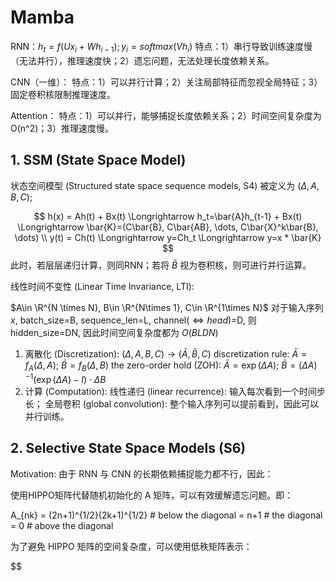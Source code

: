 # Mamba
RNN：$h_t = f(Ux_i + Wh_{i-1}); y_i = softmax(Vh_i)$ 
特点：1）串行导致训练速度慢（无法并行），推理速度快；2）遗忘问题，无法处理长度依赖关系。

CNN（一维）：
特点：1）可以并行计算；2）关注局部特征而忽视全局特征；3）固定卷积核限制推理速度。

Attention：
特点：1）可以并行，能够捕捉长度依赖关系；2）时间空间复杂度为 O(n^2)；3）推理速度慢。



## 1. SSM (State Space Model)
状态空间模型 (Structured state space sequence models, S4) 被定义为 $(\Delta, A, B, C)$;

$$
h(x) = Ah(t) + Bx(t) \Longrightarrow h_t=\bar{A}h_{t-1} + Bx(t) \Longrightarrow \bar{K}=(C\bar{B}, C\bar{AB}, \dots, C\bar{X}^k\bar{B}, \dots) \\
y(t) = Ch(t) \Longrightarrow y=Ch_t \Longrightarrow y=x * \bar{K}
$$
此时，若层层递归计算，则同RNN；若将 $\bar{B}$ 视为卷积核，则可进行并行运算。

线性时间不变性 (Linear Time Invariance, LTI):

$A\in \R^{N \times N}, B\in \R^{N\times 1}, C\in \R^{1\times N}$
对于输入序列 $x$, batch_size=B, sequence_len=L, channel($\Leftrightarrow head$)=D, 则 hidden_size=DN, 因此时间空间复杂度都为 $O(BLDN)$

1. 离散化 (Discretization): $(\Delta, A, B, C) \rightarrow (\bar{A}, \bar{B}, C)$
   discretization rule: $\bar{A} = f_{A}(\Delta, A)$; $\bar{B} = f_{B}(\Delta, B)$
   the zero-order hold (ZOH): $\bar{A} = \exp(\Delta A)$; $\bar{B} = (\Delta A)^{-1} (\exp(\Delta A) - I) \cdot \Delta B$
2. 计算 (Computation): 
   线性递归 (linear recurrence): 输入每次看到一个时间步长；
   全局卷积 (global convolution): 整个输入序列可以提前看到，因此可以并行训练。

## 2. Selective State Space Models (S6)

Motivation:
由于 RNN 与 CNN 的长期依赖捕捉能力都不行，因此：

使用HIPPO矩阵代替随机初始化的 A 矩阵，可以有效缓解遗忘问题。即：

A_{nk} = (2n+1)^{1/2}(2k+1)^{1/2}  # below the diagonal
       = n+1  # the diagonal
       = 0  # above the diagonal

为了避免 HIPPO 矩阵的空间复杂度，可以使用低秩矩阵表示：

$$


